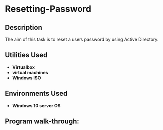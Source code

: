 <h1>Resetting-Password</h1>


<h2>Description</h2>
The aim of this task is to reset a users password by using Active Directory.


<h2>Utilities Used</h2>

- <b>Virtualbox</b>
- <b>virtual machines</b>
- <b>Windows ISO</b>

<h2>Environments Used </h2>

- <b>Windows 10 server OS</b>


<h2>Program walk-through:</h2>
